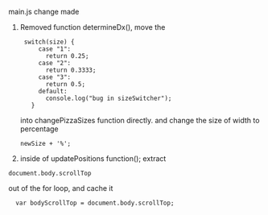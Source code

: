 main.js
change made
1. Removed function determineDx(), move the  
   ``` 
    switch(size) {
        case "1":
          return 0.25;
        case "2":
          return 0.3333;
        case "3":
          return 0.5;
        default:
          console.log("bug in sizeSwitcher");
      }
    ```
    into changePizzaSizes function directly. and change the size of width to percentage 
    ```
    newSize + '%';
    ```
2. inside of updatePositions function(); extract 
```
document.body.scrollTop     
```
out of the for loop, and cache it 
```
  var bodyScrollTop = document.body.scrollTop;
```  